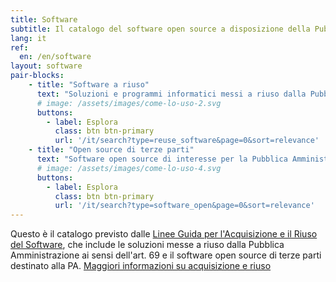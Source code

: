 ```yaml
---
title: Software
subtitle: Il catalogo del software open source a disposizione della Pubblica Amministrazione.
lang: it
ref:
  en: /en/software
layout: software
pair-blocks:
    - title: "Software a riuso"
      text: "Soluzioni e programmi informatici messi a riuso dalla Pubblica Amministrazione"
      # image: /assets/images/come-lo-uso-2.svg
      buttons:
        - label: Esplora
          class: btn btn-primary
          url: '/it/search?type=reuse_software&page=0&sort=relevance'
    - title: "Open source di terze parti"
      text: "Software open source di interesse per la Pubblica Amministrazione"
      # image: /assets/images/come-lo-uso-4.svg
      buttons:
        - label: Esplora
          class: btn btn-primary
          url: '/it/search?type=software_open&page=0&sort=relevance'
---
```


Questo è il catalogo previsto dalle [Linee Guida per l'Acquisizione e il Riuso del Software](/it/riuso), che include le soluzioni messe a riuso dalla Pubblica Amministrazione ai sensi dell'art. 69 e il software open source di terze parti destinato alla PA. 
<a href="/it/riuso" class="btn btn-outline-primary mr-10 ml-auto mt-3">Maggiori informazioni su acquisizione e riuso</a>
